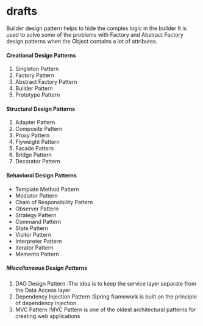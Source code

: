 # drafts
Builder design pattern helps to hide the complex logic in the builder It is used to solve some of the problems with Factory and Abstract Factory design patterns when the Object contains a lot of attributes.

#### Creational Design Patterns

1. Singleton Pattern
2. Factory Pattern
3. Abstract Factory Pattern
4. Builder Pattern
5. Prototype Pattern

#### Structural Design Patterns
1. Adapter Pattern
2. Composite Pattern
3. Proxy Pattern
4. Flyweight Pattern
5. Facade Pattern
6. Bridge Pattern
7. Decorator Pattern


#### Behavioral Design Patterns
- Template Method Pattern
- Mediator Pattern
- Chain of Responsibility Pattern
- Observer Pattern
- Strategy Pattern
- Command Pattern
- State Pattern
- Visitor Pattern
- Interpreter Pattern
- Iterator Pattern
- Memento Pattern
##### Miscellaneous Design Patterns 
1. DAO Design Pattern :The idea is to keep the service layer separate from the Data Access layer
2. Dependency Injection Pattern :Spring framework is built on the principle of dependency injection.
3. MVC Pattern :MVC Pattern is one of the oldest architectural patterns for creating web applications
